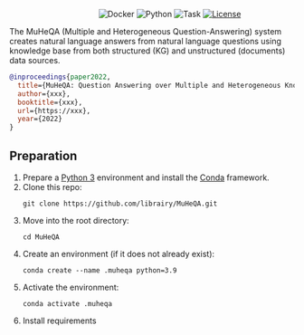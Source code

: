 
&nbsp;&nbsp;&nbsp;&nbsp;&nbsp;&nbsp;&nbsp;&nbsp;&nbsp;&nbsp;&nbsp;&nbsp;&nbsp;&nbsp;&nbsp;&nbsp;&nbsp;&nbsp;&nbsp;&nbsp;&nbsp;&nbsp;&nbsp;&nbsp;&nbsp;&nbsp;&nbsp;&nbsp;&nbsp;&nbsp;&nbsp;&nbsp;&nbsp;&nbsp;&nbsp;&nbsp;&nbsp;&nbsp;&nbsp;
![Docker](https://img.shields.io/badge/docker-v20.10.2+-blue.svg)
![Python](https://img.shields.io/badge/python-v3.9+-blue.svg)
![Task](https://img.shields.io/badge/task-KGQA-green.svg)
[![License](https://img.shields.io/badge/license-Apache2-blue.svg)](https://www.apache.org/licenses/LICENSE-2.0)

The MuHeQA (Multiple and Heterogeneous Question-Answering) system creates natural language answers from natural language questions using knowledge base from both structured (KG) and unstructured (documents) data sources.


```bibtex
@inproceedings{paper2022,
  title={MuHeQA: Question Answering over Multiple and Heterogeneous Knowledge Bases},
  author={xxx},
  booktitle={xxx},
  url={https://xxx},
  year={2022}
}
```

## Preparation
1. Prepare a [Python 3](https://www.python.org/downloads/release/python-395/) environment and install the [Conda](https://docs.conda.io) framework.
2. Clone this repo:
	  ```
	  git clone https://github.com/librairy/MuHeQA.git
	  ```
3. Move into the root directory:
      ```
	  cd MuHeQA
	  ```
4. Create an environment (if it does not already exist):
      ````
      conda create --name .muheqa python=3.9
      ````
5. Activate the environment:
      ````
      conda activate .muheqa
      ````
6. Install requirements
